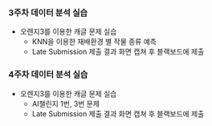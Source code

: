 

### 3주차 데이터 분석 실습
- 오렌지3를 이용한 캐글 문제 실습
  - KNN을 이용한 재배환경 별 작물 종류 예측
  - Late Submission 제출 결과 화면 캡쳐 후 블랙보드에 제출

### 4주차 데이터 분석 실습
- 오렌지3를 이용한 캐글 문제 실습
  - AI챌린지 1번, 3번 문제
  - Late Submission 제출 결과 화면 캡쳐 후 블랙보드에 제출
